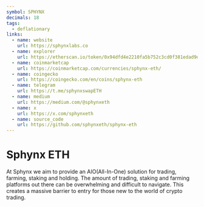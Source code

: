 ```yaml
---
symbol: SPHYNX
decimals: 18
tags:
  - deflationary
links:
  - name: website
    url: https://sphynxlabs.co
  - name: explorer
    url: https://etherscan.io/token/0x94dfd4e2210fa5b752c3cd0f381edad9da6640f8
  - name: coinmarketcap
    url: https://coinmarketcap.com/currencies/sphynx-eth/
  - name: coingecko
    url: https://coingecko.com/en/coins/sphynx-eth
  - name: telegram
    url: https://t.me/sphynxswapETH
  - name: medium
    url: https://medium.com/@sphynxeth
  - name: x
    url: https://x.com/sphynxeth
  - name: source_code
    url: https://github.com/sphynxeth/sphynx-eth
---
```


# Sphynx ETH

At Sphynx we aim to provide an AIO(All-In-One) solution for trading, farming, staking and holding. The amount of trading, staking and farming platforms out there can be overwhelming and difficult to navigate. This creates a massive barrier to entry for those new to the world of crypto trading.
